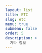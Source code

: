 ```yaml
---
layout: list
title: ETC
slug: etc
menu: true
submenu: false
order: 5
description: >
  기타 정보
---
```


